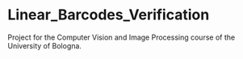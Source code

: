 # Linear_Barcodes_Verification
Project for the Computer Vision and Image Processing course of the University of Bologna.
